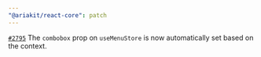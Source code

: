 ```yaml
---
"@ariakit/react-core": patch
---
```


[`#2795`](https://github.com/ariakit/ariakit/pull/2795) The `combobox` prop on `useMenuStore` is now automatically set based on the context.
